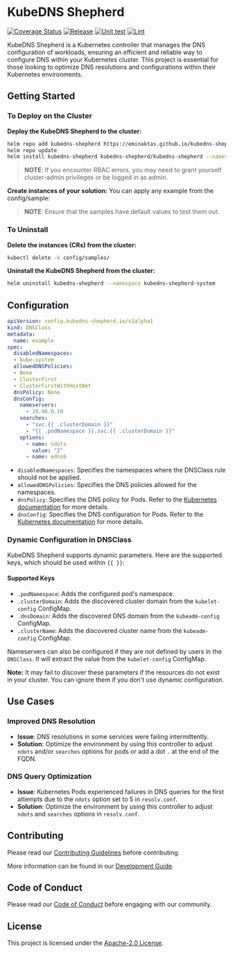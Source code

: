 # KubeDNS Shepherd

[![Coverage Status](https://coveralls.io/repos/github/eminaktas/kubedns-shepherd/badge.svg?branch=main)](https://coveralls.io/github/eminaktas/kubedns-shepherd?branch=main)
[![Release](https://github.com/eminaktas/kubedns-shepherd/actions/workflows/release.yaml/badge.svg)](https://github.com/eminaktas/kubedns-shepherd/actions/workflows/release.yaml)
[![Unit test](https://github.com/eminaktas/kubedns-shepherd/actions/workflows/unit-tests.yaml/badge.svg?branch=main)](https://github.com/eminaktas/kubedns-shepherd/actions/workflows/unit-tests.yaml)
[![Lint](https://github.com/eminaktas/kubedns-shepherd/actions/workflows/lint.yaml/badge.svg?branch=main)](https://github.com/eminaktas/kubedns-shepherd/actions/workflows/lint.yaml)

KubeDNS Shepherd is a Kubernetes controller that manages the DNS configuration of workloads, ensuring an efficient and reliable way to configure DNS within your Kubernetes cluster. This project is essential for those looking to optimize DNS resolutions and configurations within their Kubernetes environments.

## Getting Started

### To Deploy on the Cluster

**Deploy the KubeDNS Shepherd to the cluster:**

```sh
helm repo add kubedns-shepherd https://eminaktas.github.io/kubedns-shepherd/
helm repo update
helm install kubedns-shepherd kubedns-shepherd/kubedns-shepherd --namespace kubedns-shepherd-system --create-namespace
```

> **NOTE**: If you encounter RBAC errors, you may need to grant yourself cluster-admin privileges or be logged in as admin.

**Create instances of your solution:**
You can apply any example from the config/sample:

> **NOTE**: Ensure that the samples have default values to test them out.

### To Uninstall

**Delete the instances (CRs) from the cluster:**

```sh
kubectl delete -k config/samples/
```

**Uninstall the KubeDNS Shepherd from the cluster:**

```sh
helm uninstall kubedns-shepherd --namespace kubedns-shepherd-system
```

## Configuration

```yaml
apiVersion: config.kubedns-shepherd.io/v1alpha1
kind: DNSClass
metadata:
  name: example
spec:
  disabledNamespaces:
  - kube-system
  allowedDNSPolicies:
  - None
  - ClusterFirst
  - ClusterFirstWithHostNet
  dnsPolicy: None
  dnsConfig:
    nameservers:
      - 10.96.0.10
    searches:
      - "svc.{{ .clusterDomain }}"
      - "{{ .podNamespace }}.svc.{{ .clusterDomain }}"
    options:
      - name: ndots
        value: "2"
      - name: edns0 
```

- `disabledNamespaces`: Specifies the namespaces where the DNSClass rule should not be applied.
- `allowedDNSPolicies`: Specifies the DNS policies allowed for the namespaces.
- `dnsPolicy`: Specifies the DNS policy for Pods. Refer to the [Kubernetes documentation](https://kubernetes.io/docs/concepts/services-networking/dns-pod-service/#pod-s-dns-policy) for more details.
- `dnsConfig`: Specifies the DNS configuration for Pods. Refer to the [Kubernetes documentation](https://kubernetes.io/docs/concepts/services-networking/dns-pod-service/#pod-dns-config) for more details.

### Dynamic Configuration in DNSClass

KubeDNS Shepherd supports dynamic parameters. Here are the supported keys, which should be used within `{{ }}`:

#### Supported Keys

- `.podNamespace`: Adds the configured pod's namespace.
- `.clusterDomain`: Adds the discovered cluster domain from the `kubelet-config` ConfigMap.
- `.dnsDomain`: Adds the discovered DNS domain from the `kubeadm-config` ConfigMap.
- `.clusterName`: Adds the discovered cluster name from the `kubeadm-config` ConfigMap.

Nameservers can also be configured if they are not defined by users in the `DNSClass`. It will extract the value from the `kubelet-config` ConfigMap.

**Note:** It may fail to discover these parameters if the resources do not exist in your cluster. You can ignore them if you don't use dynamic configuration.

## Use Cases

### Improved DNS Resolution

- **Issue**: DNS resolutions in some services were failing intermittently.
- **Solution**: Optimize the environment by using this controller to adjust `ndots` and/or `searches` options for pods or add a dot `.` at the end of the FQDN.

### DNS Query Optimization

- **Issue**: Kubernetes Pods experienced failures in DNS queries for the first attempts due to the `ndots` option set to 5 in `resolv.conf`.
- **Solution**: Optimize the environment by using this controller to adjust `ndots` and `searches` options in `resolv.conf`.

## Contributing

Please read our [Contributing Guidelines](CONTRIBUTING.md) before contributing.

More information can be found in our [Development Guide](DEVELOPMENT.md).

## Code of Conduct

Please read our [Code of Conduct](CODE_OF_CONDUCT.md) before engaging with our community.

## License

This project is licensed under the [Apache-2.0 License](LICENSE).
